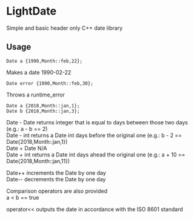 # LightDate
Simple and basic header only C++ date library

## Usage

```
Date a {1990,Month::feb,22};
```
Makes a date 1990-02-22

```
Date error {1990,Month::feb,30};
```
Throws a runtime_error

```
Date a {2018,Month::jan,1};
Date b {2018,Month::jan,3};
```
Date - Date returns integer that is equal to days between those two days (e.g.: a - b == 2) </br>
Date - int returns a Date int days before the original one (e.g.: b - 2 == Date{2018,Month::jan,1}) </br>
Date + Date N/A </br>
Date + int returns a Date int days ahead the original one (e.g.: a + 10 == Date{2018,Month::jan,11}) </br>

Date++ increments the Date by one day </br> 
Date-- decrements the Date by one day </br>

Comparison operators are also provided </br>
a < b == true </br>

operator<< outputs the date in accordance with the ISO 8601 standard </br>




